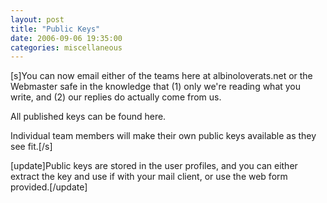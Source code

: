 ```yaml
---
layout: post
title: "Public Keys"
date: 2006-09-06 19:35:00
categories: miscellaneous
---
```

[s]You can now email either of the teams here at albinoloverats.net or the Webmaster safe in the knowledge that (1) only we're reading what you write, and (2) our replies do actually come from us.

All published keys can be found here.

Individual team members will make their own public keys available as they see fit.[/s]

[update]Public keys are stored in the user profiles, and you can either extract the key and use if with your mail client, or use the web form provided.[/update]
